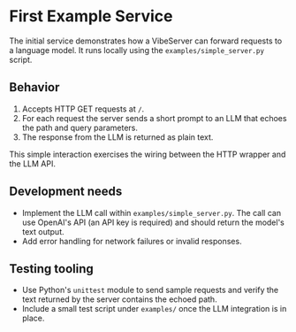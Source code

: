 # First Example Service

The initial service demonstrates how a VibeServer can forward requests to a language model. It runs locally using the `examples/simple_server.py` script.

## Behavior

1. Accepts HTTP GET requests at `/`.
2. For each request the server sends a short prompt to an LLM that echoes the path and query parameters.
3. The response from the LLM is returned as plain text.

This simple interaction exercises the wiring between the HTTP wrapper and the LLM API.

## Development needs

* Implement the LLM call within `examples/simple_server.py`. The call can use OpenAI's API (an API key is required) and should return the model's text output.
* Add error handling for network failures or invalid responses.

## Testing tooling

* Use Python's `unittest` module to send sample requests and verify the text returned by the server contains the echoed path.
* Include a small test script under `examples/` once the LLM integration is in place.
